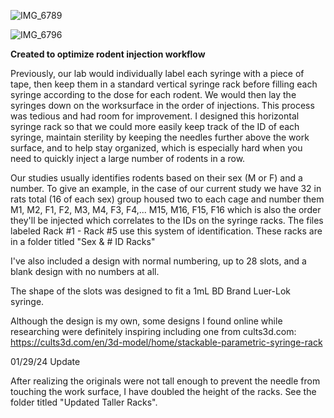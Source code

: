 ![IMG_6789](https://github.com/GarrettDenney1/Syringe-Rack-3D-Print/assets/157542891/7510b2c4-02f5-4ebd-81c6-3ada21cbc0f0)

![IMG_6796](https://github.com/GarrettDenney1/Syringe-Rack-3D-Print/assets/157542891/df7117f9-35b9-408e-9881-122f35a68545)


**Created to optimize rodent injection workflow**

Previously, our lab would individually label each syringe with a piece of tape, then keep them in a standard vertical syringe rack before filling each syringe according to the dose for each rodent. We would then lay the syringes down on the worksurface in the order of injections. This process was tedious and had room for improvement. I designed this horizontal syringe rack so that we could more easily keep track of the ID of each syringe, maintain sterility by keeping the needles further above the work surface, and to help stay organized, which is especially hard when you need to quickly inject a large number of rodents in a row.

Our studies usually identifies rodents based on their sex (M or F) and a number. To give an example, in the case of our current study we have 32 in rats total (16 of each sex) group housed two to each cage and number them M1, M2, F1, F2, M3, M4, F3, F4,... M15, M16, F15, F16 which is also the order they'll be injected which correlates to the IDs on the syringe racks. The files labeled Rack #1 - Rack #5 use this system of identification. These racks are in a folder titled "Sex & # ID Racks"

I've also included a design with normal numbering, up to 28 slots, and a blank design with no numbers at all.

The shape of the slots was designed to fit a 1mL BD Brand Luer-Lok syringe.

Although the design is my own, some designs I found online while researching were definitely inspiring including one from cults3d.com: https://cults3d.com/en/3d-model/home/stackable-parametric-syringe-rack

01/29/24 Update

After realizing the originals were not tall enough to prevent the needle from touching the work surface, I have doubled the height of the racks. See the folder titled "Updated Taller Racks".
